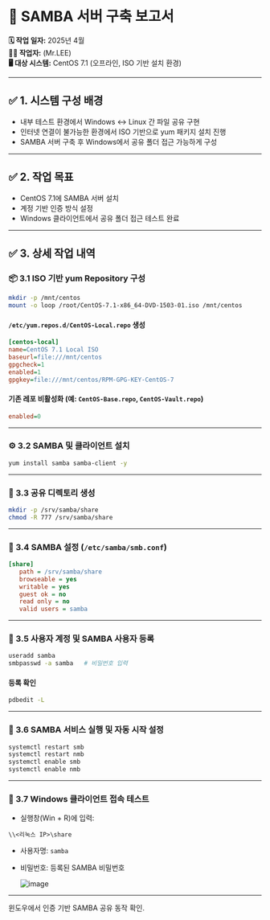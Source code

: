 # 📘 SAMBA 서버 구축 보고서

**🗓 작업 일자:** 2025년 4월  
**🧑‍💻 작업자:** (Mr.LEE)  
**🖥 대상 시스템:** CentOS 7.1 (오프라인, ISO 기반 설치 환경)

---

## ✅ 1. 시스템 구성 배경

- 내부 테스트 환경에서 Windows ↔ Linux 간 파일 공유 구현
- 인터넷 연결이 불가능한 환경에서 ISO 기반으로 yum 패키지 설치 진행
- SAMBA 서버 구축 후 Windows에서 공유 폴더 접근 가능하게 구성

---

## ✅ 2. 작업 목표

- CentOS 7.1에 SAMBA 서버 설치
- 계정 기반 인증 방식 설정
- Windows 클라이언트에서 공유 폴더 접근 테스트 완료

---

## ✅ 3. 상세 작업 내역

### 📦 3.1 ISO 기반 yum Repository 구성

```bash
mkdir -p /mnt/centos
mount -o loop /root/CentOS-7.1-x86_64-DVD-1503-01.iso /mnt/centos
```

#### `/etc/yum.repos.d/CentOS-Local.repo` 생성

```ini
[centos-local]
name=CentOS 7.1 Local ISO
baseurl=file:///mnt/centos
gpgcheck=1
enabled=1
gpgkey=file:///mnt/centos/RPM-GPG-KEY-CentOS-7
```

#### 기존 레포 비활성화 (예: `CentOS-Base.repo`, `CentOS-Vault.repo`)

```ini
enabled=0
```

---

### ⚙️ 3.2 SAMBA 및 클라이언트 설치

```bash
yum install samba samba-client -y
```

---

### 📂 3.3 공유 디렉토리 생성

```bash
mkdir -p /srv/samba/share
chmod -R 777 /srv/samba/share
```

---

### 🧾 3.4 SAMBA 설정 (`/etc/samba/smb.conf`)

```ini
[share]
   path = /srv/samba/share
   browseable = yes
   writable = yes
   guest ok = no
   read only = no
   valid users = samba
```

---

### 👤 3.5 사용자 계정 및 SAMBA 사용자 등록

```bash
useradd samba
smbpasswd -a samba   # 비밀번호 입력
```

#### 등록 확인

```bash
pdbedit -L
```

---

### 🔁 3.6 SAMBA 서비스 실행 및 자동 시작 설정

```bash
systemctl restart smb
systemctl restart nmb
systemctl enable smb
systemctl enable nmb
```

---

### 🧪 3.7 Windows 클라이언트 접속 테스트

- 실행창(Win + R)에 입력:

```
\\<리눅스 IP>\share
```

- 사용자명: `samba`  
- 비밀번호: 등록된 SAMBA 비밀번호
  
  ![image](https://github.com/user-attachments/assets/d5bed147-58c6-4e11-9279-1e64f9fc81f2)

---

윈도우에서 인증 기반 SAMBA 공유 동작 확인.
